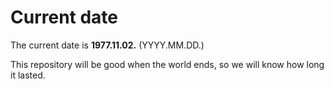 # Current date

The current date is **1977.11.02.** (YYYY.MM.DD.)

This repository will be good when the world ends, so we will know how long it lasted.